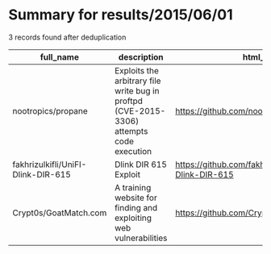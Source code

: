 
# Summary for results/2015/06/01
    
3 records found after deduplication

| full_name | description | html_url | matched_list | matched_count | pushed_at | size | stargazers_count | language | forks_count |
|------------------------------------|------------------------------------------------------------------------------------------|-------------------------------------------------------|----------------|-----------------|---------------------------|--------|--------------------|------------|---------------|
| nootropics/propane | Exploits the arbitrary file write bug in proftpd (CVE-2015-3306) attempts code execution | https://github.com/nootropics/propane | ['exploit'] | 1 | 2015-06-01 22:02:25+00:00 | 124 | 3 | Python | 8 |
| fakhrizulkifli/UniFI-Dlink-DIR-615 | Dlink DIR 615 Exploit | https://github.com/fakhrizulkifli/UniFI-Dlink-DIR-615 | ['exploit'] | 1 | 2015-06-01 10:20:56+00:00 | 120 | 18 | Shell | 6 |
| Crypt0s/GoatMatch.com | A training website for finding and exploiting web vulnerabilities | https://github.com/Crypt0s/GoatMatch.com | ['exploit'] | 1 | 2015-06-01 18:17:33+00:00 | 264 | 0 | PHP | 1 |
